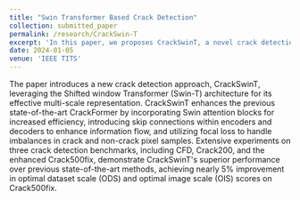 ```yaml
---
title: "Swin Transformer Based Crack Detection"
collection: submitted_paper
permalink: /research/CrackSwin-T
excerpt: 'In this paper, we proposes CrackSwinT, a novel crack detection approach, which employs the Shifted window Transformer (Swin-T) architecture, integrating Swin attention blocks and skip connections within encoders and decoders for enhanced efficiency and stability.'
date: 2024-01-05
venue: 'IEEE TITS'
---
```


<style>

/* Style the counter cards */
.card {
<!--   box-shadow: 0 4px 8px 0 rgba(0, 0, 0, 0.2); /* this adds the "card" effect */ -->
  padding: 16px;
<!--   text-align: center; -->
<!--   background-color: #f1f1f1; -->
}

a:link {
  text-decoration: none;
}
</style>

The paper introduces a new crack detection approach, CrackSwinT, leveraging the Shifted window Transformer (Swin-T) architecture for its effective multi-scale representation. CrackSwinT enhances the previous state-of-the-art CrackFormer by incorporating Swin attention blocks for increased efficiency, introducing skip connections within encoders and decoders to enhance information flow, and utilizing focal loss to handle imbalances in crack and non-crack pixel samples. Extensive experiments on three crack detection benchmarks, including CFD, Crack200, and the enhanced Crack500fix, demonstrate CrackSwinT's superior performance over previous state-of-the-art methods, achieving nearly 5% improvement in optimal dataset scale (ODS) and optimal image scale (OIS) scores on Crack500fix.
